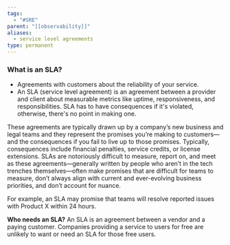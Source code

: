```yaml
---
tags:
  - "#SRE"
parent: "[[observability]]"
aliases:
  - service level agreements
type: permanent
---
```


### What is an SLA?
- Agreements with customers about the reliability of your service.
- An SLA (service level agreement) is an agreement between a provider and client about measurable metrics like uptime, responsiveness, and responsibilities.
SLA has to have consequences if it's violated, otherwise, there's no point in making one.

These agreements are typically drawn up by a company’s new business and legal teams and they represent the promises you’re making to customers—and the consequences if you fail to live up to those promises. Typically, consequences include financial penalties, service credits, or license extensions.
SLAs are notoriously difficult to measure, report on, and meet as these agreements—generally written by people who aren’t in the tech trenches themselves—often make promises that are difficult for teams to measure, don’t always align with current and ever-evolving business priorities, and don’t account for nuance. 

For example, an SLA may promise that teams will resolve reported issues with Product X within 24 hours.

**Who needs an SLA?**
An SLA is an agreement between a vendor and a paying customer. Companies providing a service to users for free are unlikely to want or need an SLA for those free users.

